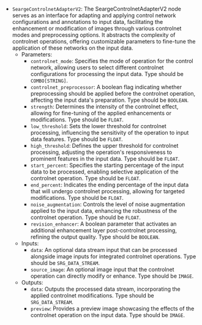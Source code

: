 - `SeargeControlnetAdapterV2`: The SeargeControlnetAdapterV2 node serves as an interface for adapting and applying control network configurations and annotations to input data, facilitating the enhancement or modification of images through various controlnet modes and preprocessing options. It abstracts the complexity of controlnet operations, offering customizable parameters to fine-tune the application of these networks on the input data.
    - Parameters:
        - `controlnet_mode`: Specifies the mode of operation for the control network, allowing users to select different controlnet configurations for processing the input data. Type should be `COMBO[STRING]`.
        - `controlnet_preprocessor`: A boolean flag indicating whether preprocessing should be applied before the controlnet operation, affecting the input data's preparation. Type should be `BOOLEAN`.
        - `strength`: Determines the intensity of the controlnet effect, allowing for fine-tuning of the applied enhancements or modifications. Type should be `FLOAT`.
        - `low_threshold`: Sets the lower threshold for controlnet processing, influencing the sensitivity of the operation to input data features. Type should be `FLOAT`.
        - `high_threshold`: Defines the upper threshold for controlnet processing, adjusting the operation's responsiveness to prominent features in the input data. Type should be `FLOAT`.
        - `start_percent`: Specifies the starting percentage of the input data to be processed, enabling selective application of the controlnet operation. Type should be `FLOAT`.
        - `end_percent`: Indicates the ending percentage of the input data that will undergo controlnet processing, allowing for targeted modifications. Type should be `FLOAT`.
        - `noise_augmentation`: Controls the level of noise augmentation applied to the input data, enhancing the robustness of the controlnet operation. Type should be `FLOAT`.
        - `revision_enhancer`: A boolean parameter that activates an additional enhancement layer post-controlnet processing, refining the output quality. Type should be `BOOLEAN`.
    - Inputs:
        - `data`: An optional data stream input that can be processed alongside image inputs for integrated controlnet operations. Type should be `SRG_DATA_STREAM`.
        - `source_image`: An optional image input that the controlnet operation can directly modify or enhance. Type should be `IMAGE`.
    - Outputs:
        - `data`: Outputs the processed data stream, incorporating the applied controlnet modifications. Type should be `SRG_DATA_STREAM`.
        - `preview`: Provides a preview image showcasing the effects of the controlnet operation on the input data. Type should be `IMAGE`.
